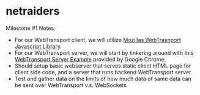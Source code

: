 # netraiders

Milestone #1 Notes:

- For our WebTransport client, we will utilize [Mozillas WebTrasnport Javascript Library](https://developer.mozilla.org/en-US/docs/Web/API/WebTransport). 
- For our WebTransport server, we will start by tinkering around with this [WebTransport Server Example](https://github.com/GoogleChrome/samples/blob/gh-pages/webtransport/webtransport_server.py) provided by Google Chrome.
- Should setup basic webserver that serves static client HTML page for client side code, and a server that runs backend WebTransport server.
- Test and gather data on the limits of how much data of same data can be sent over WebTransport v.s. WebSockets
